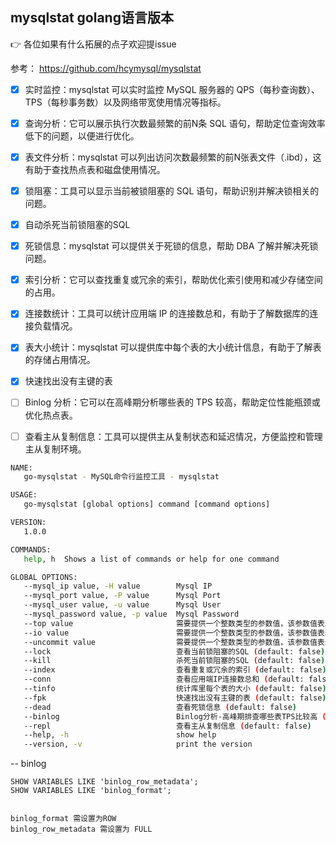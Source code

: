## mysqlstat golang语言版本

👉 各位如果有什么拓展的点子欢迎提issue

参考：
https://github.com/hcymysql/mysqlstat


- [x] 实时监控：mysqlstat 可以实时监控 MySQL 服务器的 QPS（每秒查询数）、TPS（每秒事务数）以及网络带宽使用情况等指标。
- [x] 查询分析：它可以展示执行次数最频繁的前N条 SQL 语句，帮助定位查询效率低下的问题，以便进行优化。
- [x] 表文件分析：mysqlstat 可以列出访问次数最频繁的前N张表文件（.ibd），这有助于查找热点表和磁盘使用情况。
- [x] 锁阻塞：工具可以显示当前被锁阻塞的 SQL 语句，帮助识别并解决锁相关的问题。
- [x] 自动杀死当前锁阻塞的SQL
- [x] 死锁信息：mysqlstat 可以提供关于死锁的信息，帮助 DBA 了解并解决死锁问题。
- [x] 索引分析：它可以查找重复或冗余的索引，帮助优化索引使用和减少存储空间的占用。
- [x] 连接数统计：工具可以统计应用端 IP 的连接数总和，有助于了解数据库的连接负载情况。
- [x] 表大小统计：mysqlstat 可以提供库中每个表的大小统计信息，有助于了解表的存储占用情况。
- [x] 快速找出没有主键的表
- [ ] Binlog 分析：它可以在高峰期分析哪些表的 TPS 较高，帮助定位性能瓶颈或优化热点表。
- [ ] 查看主从复制信息：工具可以提供主从复制状态和延迟情况，方便监控和管理主从复制环境。


```bash
NAME:
   go-mysqlstat - MySQL命令行监控工具 - mysqlstat

USAGE:
   go-mysqlstat [global options] command [command options] 

VERSION:
   1.0.0

COMMANDS:
   help, h  Shows a list of commands or help for one command

GLOBAL OPTIONS:
   --mysql_ip value, -H value        Mysql IP
   --mysql_port value, -P value      Mysql Port
   --mysql_user value, -u value      Mysql User
   --mysql_password value, -p value  Mysql Password
   --top value                       需要提供一个整数类型的参数值，该参数值表示执行次数最频繁的前N条SQL语句
   --io value                        需要提供一个整数类型的参数值，该参数值表示访问次数最频繁的前N张表文件ibd
   --uncommit value                  需要提供一个整数类型的参数值，该参数值表示时间>=N秒的未提交事务的SQL
   --lock                            查看当前锁阻塞的SQL (default: false)
   --kill                            杀死当前锁阻塞的SQL (default: false)
   --index                           查看重复或冗余的索引 (default: false)
   --conn                            查看应用端IP连接数总和 (default: false)
   --tinfo                           统计库里每个表的大小 (default: false)
   --fpk                             快速找出没有主键的表 (default: false)
   --dead                            查看死锁信息 (default: false)
   --binlog                          Binlog分析-高峰期排查哪些表TPS比较高 (default: false)
   --repl                            查看主从复制信息 (default: false)
   --help, -h                        show help
   --version, -v                     print the version

```

-- binlog

```text
SHOW VARIABLES LIKE 'binlog_row_metadata'; 
SHOW VARIABLES LIKE 'binlog_format';


binlog_format 需设置为ROW
binlog_row_metadata 需设置为 FULL

```